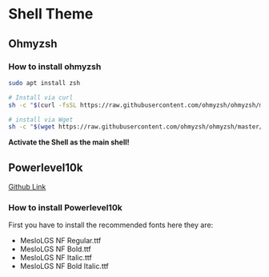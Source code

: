 # Shell Theme

## Ohmyzsh

### How to install ohmyzsh

```bash
sudo apt install zsh

# Install via curl
sh -c "$(curl -fsSL https://raw.githubusercontent.com/ohmyzsh/ohmyzsh/master/tools/install.sh)"

# install via Wget
sh -c "$(wget https://raw.githubusercontent.com/ohmyzsh/ohmyzsh/master/tools/install.sh -O -)"

```

**Activate the Shell as the main shell!**

## Powerlevel10k

[Github Link](https://github.com/romkatv/powerlevel10k#meslo-nerd-font-patched-for-powerlevel10k)

### How to install Powerlevel10k

First you have to install the recommended fonts here they are:

* MesloLGS NF Regular.ttf
* MesloLGS NF Bold.ttf
* MesloLGS NF Italic.ttf
* MesloLGS NF Bold Italic.ttf

```bash

```
